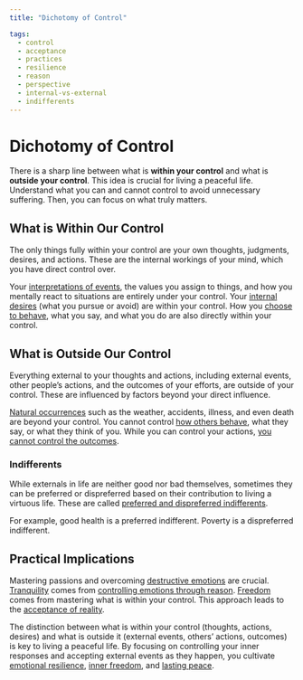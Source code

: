 ```yaml
---
title: "Dichotomy of Control"

tags:
  - control
  - acceptance
  - practices
  - resilience
  - reason
  - perspective
  - internal-vs-external
  - indifferents
---
```


# Dichotomy of Control

There is a sharp line between what is **within your control** and what is
**outside your control**. This idea is crucial for living a peaceful life.
Understand what you can and cannot control to avoid unnecessary suffering. Then,
you can focus on what truly matters.

## What is Within Our Control

The only things fully within your control are your own thoughts, judgments,
desires, and actions. These are the internal workings of your mind, which you
have direct control over. 

Your [interpretations of events](thoughts-judgments.md), the values you assign
to things, and how you mentally react to situations are entirely under your
control. Your [internal desires](desires-aversions.md) (what you pursue or
avoid) are within your control. How you [choose to behave](actions.md), what you
say, and what you do are also directly within your control.

## What is Outside Our Control

Everything external to your thoughts and actions, including external events,
other people’s actions, and the outcomes of your efforts, are outside of your
control. These are influenced by factors beyond your direct influence.

[Natural occurrences](external-events.md) such as the weather, accidents,
illness, and even death are beyond your control. You cannot control [how others
behave](other-peoples-actions-opinions.md), what they say, or what they think of
you. While you can control your actions, [you cannot control the
outcomes](outcomes-our-efforts.md).

### Indifferents

While externals in life are neither good nor bad themselves, sometimes they can
be preferred or dispreferred based on their contribution to living a virtuous
life. These are called [preferred and dispreferred
indifferents](preferred-dispreferred-indifferents.md).

For example, good health is a preferred indifferent. Poverty is a dispreferred
indifferent.

## Practical Implications

Mastering passions and overcoming [destructive
emotions](destructive-emotions.md) are crucial.
[Tranquility](inner-peace.md) comes from [controlling emotions through
reason](emotional-resilience.md). [Freedom](inner-peace.md) comes from
mastering what is within your control. This approach leads to the [acceptance of
reality](inner-peace.md).

The distinction between what is within your control (thoughts, actions, desires)
and what is outside it (external events, others’ actions, outcomes) is key to
living a peaceful life. By focusing on controlling your inner responses and
accepting external events as they happen, you cultivate [emotional
resilience](emotional-resilience.md), [inner freedom](inner-peace.md), and
[lasting peace](inner-peace.md).
